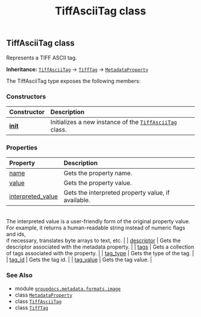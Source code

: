﻿---
title: TiffAsciiTag class
second_title: GroupDocs.Metadata for Python via .NET API References
description: 
type: docs
url: /python-net/groupdocs.metadata.formats.image/tiffasciitag/
is_root: false
weight: 360
---

## TiffAsciiTag class

Represents a TIFF ASCII tag.



**Inheritance:** [`TiffAsciiTag`](/metadata/python-net/groupdocs.metadata.formats.image/tiffasciitag) → 
[`TiffTag`](/metadata/python-net/groupdocs.metadata.formats.image/tifftag) → 
[`MetadataProperty`](/metadata/python-net/groupdocs.metadata.common/metadataproperty)



The TiffAsciiTag type exposes the following members:

### Constructors
| Constructor | Description |
| :- | :- |
| [__init__](/metadata/python-net/groupdocs.metadata.formats.image/tiffasciitag/__init__/#groupdocs.metadata.formats.image.TiffTagID-str) | Initializes a new instance of the [`TiffAsciiTag`](/metadata/python-net/groupdocs.metadata.formats.image/tiffasciitag) class. |


### Properties
| Property | Description |
| :- | :- |
| [name](/metadata/python-net/groupdocs.metadata.formats.image/tiffasciitag/name) | Gets the property name. |
| [value](/metadata/python-net/groupdocs.metadata.formats.image/tiffasciitag/value) | Gets the property value. |
| [interpreted_value](/metadata/python-net/groupdocs.metadata.formats.image/tiffasciitag/interpreted_value) | Gets the interpreted property value, if available.<br/>The interpreted value is a user-friendly form of the original property value. <br/>For example, it returns a human-readable string instead of numeric flags and ids, <br/>if necessary, translates byte arrays to text, etc. |
| [descriptor](/metadata/python-net/groupdocs.metadata.formats.image/tiffasciitag/descriptor) | Gets the descriptor associated with the metadata property. |
| [tags](/metadata/python-net/groupdocs.metadata.formats.image/tiffasciitag/tags) | Gets a collection of tags associated with the property. |
| [tag_type](/metadata/python-net/groupdocs.metadata.formats.image/tiffasciitag/tag_type) | Gets the type of the tag. |
| [tag_id](/metadata/python-net/groupdocs.metadata.formats.image/tiffasciitag/tag_id) | Gets the tag id. |
| [tag_value](/metadata/python-net/groupdocs.metadata.formats.image/tiffasciitag/tag_value) | Gets the tag value. |



### See Also
* module [`groupdocs.metadata.formats.image`](..)
* class [`MetadataProperty`](/metadata/python-net/groupdocs.metadata.common/metadataproperty)
* class [`TiffAsciiTag`](/metadata/python-net/groupdocs.metadata.formats.image/tiffasciitag)
* class [`TiffTag`](/metadata/python-net/groupdocs.metadata.formats.image/tifftag)
